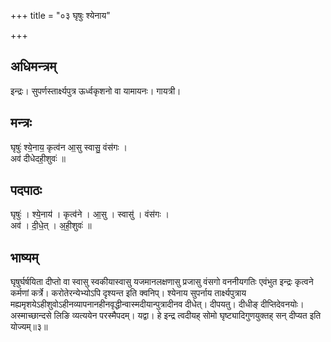 +++
title = "०३ घृषुः श्येनाय"

+++
## अधिमन्त्रम्
इन्द्रः। सुपर्णस्तार्क्ष्यपुत्र ऊर्ध्वकृशनो वा यामायनः। गायत्री।

## मन्त्रः
घृषुः॑ श्ये॒नाय॒ कृत्व॑न आ॒सु स्वासु॒ वंस॑गः ।  
अव॑ दीधेदही॒शुवः॑ ॥

## पदपाठः
घृषुः॑ । श्ये॒नाय॑ । कृत्व॑ने । आ॒सु । स्वासु॑ । वंस॑गः ।  
अव॑ । दी॒धे॒त् । अ॒ही॒शुवः॑ ॥

## भाष्यम्
घृषुर्घर्षयिता दीप्तो वा स्वासु स्वकीयास्वासु यजमानलक्षणासु प्रजासु वंसगो वननीयगतिः एवंभुत इन्द्रः कृत्वने कर्मणां कर्त्रे। करोतेरन्येभ्योऽपि दृश्यन्त इति क्वनिप्। श्येनाय सुपर्नाय तार्क्ष्यपुत्राय मह्यमृशयेऽहीशुवोऽहीनव्यापनानहीनवृद्धीन्वास्मदीयान्पुत्रादीनव दीधेत्। दीपयतु। दीधीङ् दीप्तिदेवनयोः। अस्माच्छान्दसे लिङि व्यत्ययेन परस्मैपदम्। यद्वा। हे इन्द्र त्वदीयह् सोमो घृष्ट्यादिगुणयुक्तह् सन् दीप्यत इति योज्यम्॥३॥